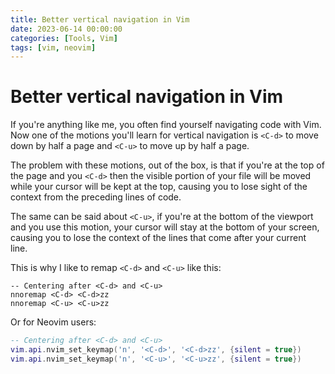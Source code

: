 ```yaml
---
title: Better vertical navigation in Vim
date: 2023-06-14 00:00:00
categories: [Tools, Vim]
tags: [vim, neovim]
---
```


# Better vertical navigation in Vim


If you're anything like me, you often find yourself navigating code with Vim. Now one of the motions you'll learn for vertical navigation is `<C-d>` to move down by half a page and `<C-u>` to move up by half a page.

The problem with these motions, out of the box, is that if you're at the top of the page and you `<C-d>` then the visible portion of your file will be moved while your cursor will be kept at the top, causing you to lose sight of the context from the preceding lines of code.

The same can be said about `<C-u>`, if you're at the bottom of the viewport and you use this motion, your cursor will stay at the bottom of your screen, causing you to lose the context of the lines that come after your current line.

This is why I like to remap `<C-d>` and `<C-u>` like this:
```
-- Centering after <C-d> and <C-u>
nnoremap <C-d> <C-d>zz
nnoremap <C-u> <C-u>zz
```
Or for Neovim users:
```lua
-- Centering after <C-d> and <C-u>
vim.api.nvim_set_keymap('n', '<C-d>', '<C-d>zz', {silent = true})
vim.api.nvim_set_keymap('n', '<C-u>', '<C-u>zz', {silent = true})
```
